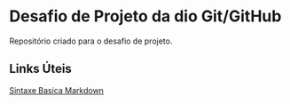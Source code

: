 # Desafio de Projeto da dio Git/GitHub
Repositório criado para o desafio de projeto.

## Links Úteis
[Sintaxe Basica Markdown](https://www.markdownguide.org/getting-started/)
